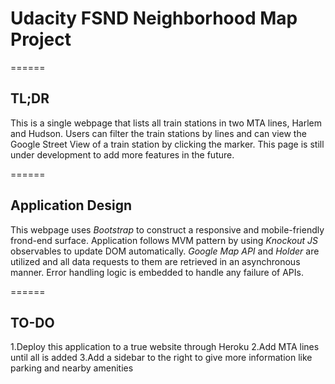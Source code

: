 # Udacity FSND Neighborhood Map Project

======

## TL;DR

This is a single webpage that lists all train stations in two MTA lines, Harlem and Hudson. Users can filter the train stations by lines and can view the Google Street View of a train station by clicking the marker. This page is still under development to add more features in the future.

======

## Application Design

This webpage uses *Bootstrap* to construct a responsive and mobile-friendly frond-end surface. Application follows MVM pattern by using *Knockout JS* observables to update DOM automatically. *Google Map API* and *Holder* are utilized and all data requests to them are retrieved in an asynchronous manner. Error handling logic is embedded to handle any failure of APIs.

======

## TO-DO

1.Deploy this application to a true website through Heroku
2.Add MTA lines until all is added
3.Add a sidebar to the right to give more information like parking and nearby amenities
